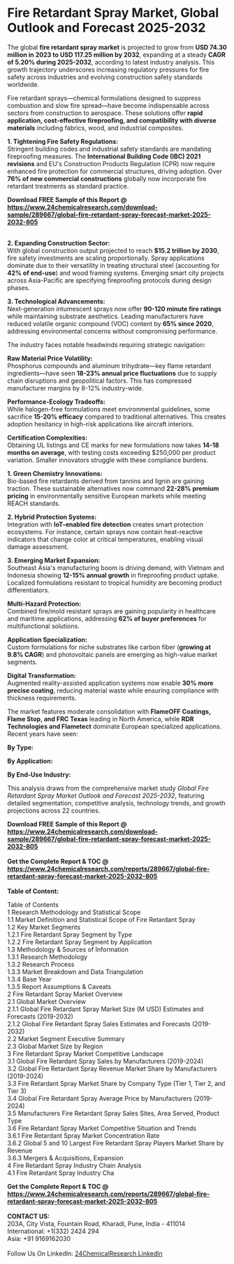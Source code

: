 <h1>Fire Retardant Spray Market, Global Outlook and Forecast 2025-2032</h1><p>The global <strong>fire retardant spray market</strong> is projected to grow from <strong>USD 74.30 million in 2023 to USD 117.25 million by 2032</strong>, expanding at a steady <strong>CAGR of 5.20% during 2025-2032</strong>, according to latest industry analysis. This growth trajectory underscores increasing regulatory pressures for fire safety across industries and evolving construction safety standards worldwide.</p><p>Fire retardant sprays—chemical formulations designed to suppress combustion and slow fire spread—have become indispensable across sectors from construction to aerospace. These solutions offer <strong>rapid application, cost-effective fireproofing, and compatibility with diverse materials</strong> including fabrics, wood, and industrial composites.</p><p><strong>1. Tightening Fire Safety Regulations:</strong><br>
Stringent building codes and industrial safety standards are mandating fireproofing measures. The <strong>International Building Code (IBC) 2021 revisions</strong> and EU's Construction Products Regulation (CPR) now require enhanced fire protection for commercial structures, driving adoption. Over <strong>76% of new commercial constructions</strong> globally now incorporate fire retardant treatments as standard practice.</p><div><b>Download FREE Sample of this Report @ 
            <a href="https://www.24chemicalresearch.com/download-sample/289667/global-fire-retardant-spray-forecast-market-2025-2032-805">
            https://www.24chemicalresearch.com/download-sample/289667/global-fire-retardant-spray-forecast-market-2025-2032-805</a></b></div><br><p><strong>2. Expanding Construction Sector:</strong><br>
With global construction output projected to reach <strong>$15.2 trillion by 2030</strong>, fire safety investments are scaling proportionally. Spray applications dominate due to their versatility in treating structural steel (accounting for <strong>42% of end-use</strong>) and wood framing systems. Emerging smart city projects across Asia-Pacific are specifying fireproofing protocols during design phases.</p><p><strong>3. Technological Advancements:</strong><br>
Next-generation intumescent sprays now offer <strong>90-120 minute fire ratings</strong> while maintaining substrate aesthetics. Leading manufacturers have reduced volatile organic compound (VOC) content by <strong>65% since 2020</strong>, addressing environmental concerns without compromising performance.</p><p>The industry faces notable headwinds requiring strategic navigation:</p><p><strong>Raw Material Price Volatility:</strong><br>
    Phosphorus compounds and aluminum trihydrate—key flame retardant ingredients—have seen <strong>18-23% annual price fluctuations</strong> due to supply chain disruptions and geopolitical factors. This has compressed manufacturer margins by 8-12% industry-wide.</p><p><strong>Performance-Ecology Tradeoffs:</strong><br>
    While halogen-free formulations meet environmental guidelines, some sacrifice <strong>15-20% efficacy</strong> compared to traditional alternatives. This creates adoption hesitancy in high-risk applications like aircraft interiors.</p><p><strong>Certification Complexities:</strong><br>
    Obtaining UL listings and CE marks for new formulations now takes <strong>14-18 months on average</strong>, with testing costs exceeding $250,000 per product variation. Smaller innovators struggle with these compliance burdens.</p><p><strong>1. Green Chemistry Innovations:</strong><br>
Bio-based fire retardants derived from tannins and lignin are gaining traction. These sustainable alternatives now command <strong>22-28% premium pricing</strong> in environmentally sensitive European markets while meeting REACH standards.</p><p><strong>2. Hybrid Protection Systems:</strong><br>
Integration with <strong>IoT-enabled fire detection</strong> creates smart protection ecosystems. For instance, certain sprays now contain heat-reactive indicators that change color at critical temperatures, enabling visual damage assessment.</p><p><strong>3. Emerging Market Expansion:</strong><br>
Southeast Asia's manufacturing boom is driving demand, with Vietnam and Indonesia showing <strong>12-15% annual growth</strong> in fireproofing product uptake. Localized formulations resistant to tropical humidity are becoming product differentiators.</p><p><strong>Multi-Hazard Protection:</strong><br>
    Combined fire/mold resistant sprays are gaining popularity in healthcare and maritime applications, addressing <strong>62% of buyer preferences</strong> for multifunctional solutions.</p><p><strong>Application Specialization:</strong><br>
    Custom formulations for niche substrates like carbon fiber (<strong>growing at 9.8% CAGR</strong>) and photovoltaic panels are emerging as high-value market segments.</p><p><strong>Digital Transformation:</strong><br>
    Augmented reality-assisted application systems now enable <strong>30% more precise coating</strong>, reducing material waste while ensuring compliance with thickness requirements.</p><p>The market features moderate consolidation with <strong>FlameOFF Coatings, Flame Stop, and FRC Texas</strong> leading in North America, while <strong>RDR Technologies and Flametect</strong> dominate European specialized applications. Recent years have seen:</p><p><strong>By Type:</strong></p><p><strong>By Application:</strong></p><p><strong>By End-Use Industry:</strong></p><p>This analysis draws from the comprehensive market study <em>Global Fire Retardant Spray Market Outlook and Forecast 2025-2032</em>, featuring detailed segmentation, competitive analysis, technology trends, and growth projections across 22 countries.</p><div><b>Download FREE Sample of this Report @ 
            <a href="https://www.24chemicalresearch.com/download-sample/289667/global-fire-retardant-spray-forecast-market-2025-2032-805">
            https://www.24chemicalresearch.com/download-sample/289667/global-fire-retardant-spray-forecast-market-2025-2032-805</a></b></div><br><div><b>Get the Complete Report & TOC @ 
            <a href="https://www.24chemicalresearch.com/reports/289667/global-fire-retardant-spray-forecast-market-2025-2032-805">
            https://www.24chemicalresearch.com/reports/289667/global-fire-retardant-spray-forecast-market-2025-2032-805</a></b></div><br>
            <b>Table of Content:</b><p>Table of Contents<br />
1 Research Methodology and Statistical Scope<br />
1.1 Market Definition and Statistical Scope of Fire Retardant Spray<br />
1.2 Key Market Segments<br />
1.2.1 Fire Retardant Spray Segment by Type<br />
1.2.2 Fire Retardant Spray Segment by Application<br />
1.3 Methodology & Sources of Information<br />
1.3.1 Research Methodology<br />
1.3.2 Research Process<br />
1.3.3 Market Breakdown and Data Triangulation<br />
1.3.4 Base Year<br />
1.3.5 Report Assumptions & Caveats<br />
2 Fire Retardant Spray Market Overview<br />
2.1 Global Market Overview<br />
2.1.1 Global Fire Retardant Spray Market Size (M USD) Estimates and Forecasts (2019-2032)<br />
2.1.2 Global Fire Retardant Spray Sales Estimates and Forecasts (2019-2032)<br />
2.2 Market Segment Executive Summary<br />
2.3 Global Market Size by Region<br />
3 Fire Retardant Spray Market Competitive Landscape<br />
3.1 Global Fire Retardant Spray Sales by Manufacturers (2019-2024)<br />
3.2 Global Fire Retardant Spray Revenue Market Share by Manufacturers (2019-2024)<br />
3.3 Fire Retardant Spray Market Share by Company Type (Tier 1, Tier 2, and Tier 3)<br />
3.4 Global Fire Retardant Spray Average Price by Manufacturers (2019-2024)<br />
3.5 Manufacturers Fire Retardant Spray Sales Sites, Area Served, Product Type<br />
3.6 Fire Retardant Spray Market Competitive Situation and Trends<br />
3.6.1 Fire Retardant Spray Market Concentration Rate<br />
3.6.2 Global 5 and 10 Largest Fire Retardant Spray Players Market Share by Revenue<br />
3.6.3 Mergers & Acquisitions, Expansion<br />
4 Fire Retardant Spray Industry Chain Analysis<br />
4.1 Fire Retardant Spray Industry Cha</p><div><b>Get the Complete Report & TOC @ 
            <a href="https://www.24chemicalresearch.com/reports/289667/global-fire-retardant-spray-forecast-market-2025-2032-805">
            https://www.24chemicalresearch.com/reports/289667/global-fire-retardant-spray-forecast-market-2025-2032-805</a></b></div><br><b>CONTACT US:</b><br>
            203A, City Vista, Fountain Road, Kharadi, Pune, India - 411014<br>
            International: +1(332) 2424 294<br>
            Asia: +91 9169162030 <br><br>
            Follow Us On LinkedIn: <a href="https://www.linkedin.com/company/24chemicalresearch/">24ChemicalResearch LinkedIn</a>